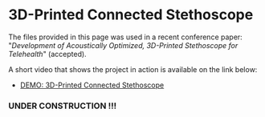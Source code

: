# 3D-Printed Connected Stethoscope

The files provided in this page was used in a recent conference paper: "*Development of Acoustically Optimized, 3D-Printed Stethoscope for Telehealth*" (accepted).


A short video that shows the project in action is available on the link below:

- [DEMO: 3D-Printed Connected Stethoscope](https://youtu.be/KcsgZ78jVzc)

### UNDER CONSTRUCTION !!!
